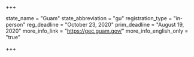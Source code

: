 +++

state_name = "Guam"
state_abbreviation = "gu"
registration_type = "in-person"
reg_deadline = "October 23, 2020"
prim_deadline = "August 19, 2020"
more_info_link = "https://gec.guam.gov/"
more_info_english_only = "true"

+++